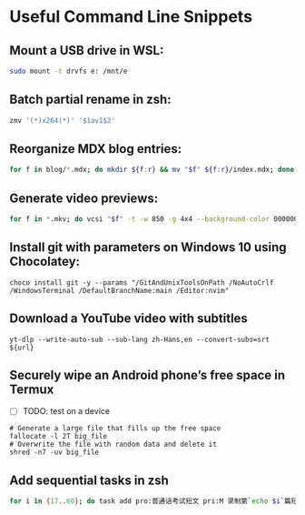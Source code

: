 # Useful Command Line Snippets

## Mount a USB drive in WSL:

```zsh
sudo mount -t drvfs e: /mnt/e
```

## Batch partial rename in zsh:

```zsh
zmv '(*)x264(*)' '$1av1$2'
```

## Reorganize MDX blog entries:

```zsh
for f in blog/*.mdx; do mkdir ${f:r} && mv "$f" ${f:r}/index.mdx; done
```

## Generate video previews:

```zsh
for f in *.mkv; do vcsi "$f" -t -w 850 -g 4x4 --background-color 000000 --metadata-font-color ffffff --end-delay-percent 20 --metadata-font /usr/share/fonts/TTF/DejaVuSans-Bold.ttf; done
```

## Install git with parameters on Windows 10 using Chocolatey:

```posh
choco install git -y --params "/GitAndUnixToolsOnPath /NoAutoCrlf /WindowsTerminal /DefaultBranchName:main /Editor:nvim"
```

## Download a YouTube video with subtitles

```shell
yt-dlp --write-auto-sub --sub-lang zh-Hans,en --convert-subs=srt ${url}
```

## Securely wipe an Android phone’s free space in Termux

-   [ ] TODO: test on a device

```shell
# Generate a large file that fills up the free space
fallocate -l 2T big_file
# Overwrite the file with random data and delete it
shred -n7 -uv big_file
```

## Add sequential tasks in zsh

```zsh
for i in {17..60}; do task add pro:普通话考试短文 pri:M 录制第`echo $i`篇短文; done
```
